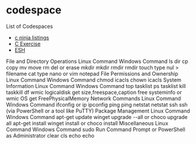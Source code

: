 # codespace
List of Codespaces

- [c ninja listings](https://github.com/balaji303/c-ninja-listings)
- [C Exercise](https://github.com/balaji303/C-Exercise/tree/CodeSpace)
- [ESH](https://github.com/balaji303/esh)


File and Directory Operations
Linux Command	Windows Command
ls	dir
cp	copy
mv	move
rm	del or erase
mkdir	mkdir
rmdir	rmdir
touch	type nul > filename
cat	type
nano or vim	notepad
File Permissions and Ownership
Linux Command	Windows Command
chmod	icacls
chown	icacls
System Information
Linux Command	Windows Command
top	tasklist
ps	tasklist
kill	taskkill
df	wmic logicaldisk get size,freespace,caption
free	systeminfo or wmic OS get FreePhysicalMemory
Network Commands
Linux Command	Windows Command
ifconfig or ip	ipconfig
ping	ping
netstat	netstat
ssh	ssh (via PowerShell or a tool like PuTTY)
Package Management
Linux Command	Windows Command
apt-get update	winget upgrade --all or choco upgrade all
apt-get install	winget install <package> or choco install <package>
Miscellaneous
Linux Command	Windows Command
sudo	Run Command Prompt or PowerShell as Administrator
clear	cls
echo	echo
